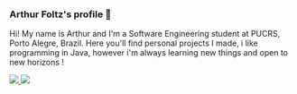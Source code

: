 ### Arthur Foltz's profile 👋

Hi! My name is Arthur and I'm a Software Engineering student at PUCRS, Porto Alegre, Brazil. Here you'll find personal projects I made, i like programming in Java, however i'm always learning new things and open to new horizons !

<a href="https://github.com/anuraghazra/github-readme-stats">
  <img src="https://github-readme-stats.vercel.app/api?username=ArthurFoltz&count_private=true&show_icons=true&hide_border=true&theme=dracula&border_radius=25"/>
</a>
<a href="https://github.com/anuraghazra/github-readme-stats">
  <img src="https://github-readme-stats.vercel.app/api/top-langs/?username=ArthurFoltz&langs_count=10&layout=compact&hide_border=true&theme=dracula&border_radius=25"/>
</a>


